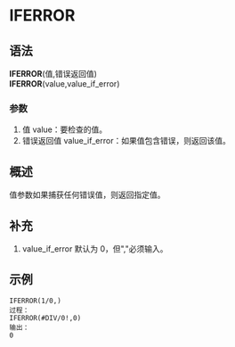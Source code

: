 # IFERROR

## 语法

**IFERROR**(值,错误返回值)  
**IFERROR**(value,value_if_error)

### 参数

1. 值 value：要检查的值。
2. 错误返回值 value_if_error：如果值包含错误，则返回该值。

## 概述

值参数如果捕获任何错误值，则返回指定值。

## 补充

1. value_if_error 默认为 0，但","必须输入。

## 示例

```excel
IFERROR(1/0,)
过程：
IFERROR(#DIV/0!,0)
输出：
0
```
